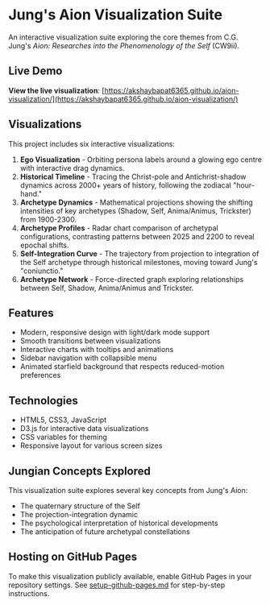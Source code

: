 # Jung's Aion Visualization Suite

An interactive visualization suite exploring the core themes from C.G. Jung's *Aion: Researches into the Phenomenology of the Self* (CW9ii).

## Live Demo

**View the live visualization**: [https://akshaybapat6365.github.io/aion-visualization/](https://akshaybapat6365.github.io/aion-visualization/)

## Visualizations

This project includes six interactive visualizations:

1. **Ego Visualization** - Orbiting persona labels around a glowing ego centre with interactive drag dynamics.
2. **Historical Timeline** - Tracing the Christ-pole and Antichrist-shadow dynamics across 2000+ years of history, following the zodiacal "hour-hand."
3. **Archetype Dynamics** - Mathematical projections showing the shifting intensities of key archetypes (Shadow, Self, Anima/Animus, Trickster) from 1900-2300.
4. **Archetype Profiles** - Radar chart comparison of archetypal configurations, contrasting patterns between 2025 and 2200 to reveal epochal shifts.
5. **Self-Integration Curve** - The trajectory from projection to integration of the Self archetype through historical milestones, moving toward Jung's "coniunctio."
6. **Archetype Network** - Force-directed graph exploring relationships between Self, Shadow, Anima/Animus and Trickster.

## Features

- Modern, responsive design with light/dark mode support
- Smooth transitions between visualizations
- Interactive charts with tooltips and animations
- Sidebar navigation with collapsible menu
- Animated starfield background that respects reduced-motion preferences

## Technologies

- HTML5, CSS3, JavaScript
- D3.js for interactive data visualizations
- CSS variables for theming
- Responsive layout for various screen sizes

## Jungian Concepts Explored

This visualization suite explores several key concepts from Jung's Aion:
- The quaternary structure of the Self
- The projection-integration dynamic
- The psychological interpretation of historical developments
- The anticipation of future archetypal constellations

## Hosting on GitHub Pages

To make this visualization publicly available, enable GitHub Pages in your repository settings. See [setup-github-pages.md](setup-github-pages.md) for step-by-step instructions.
